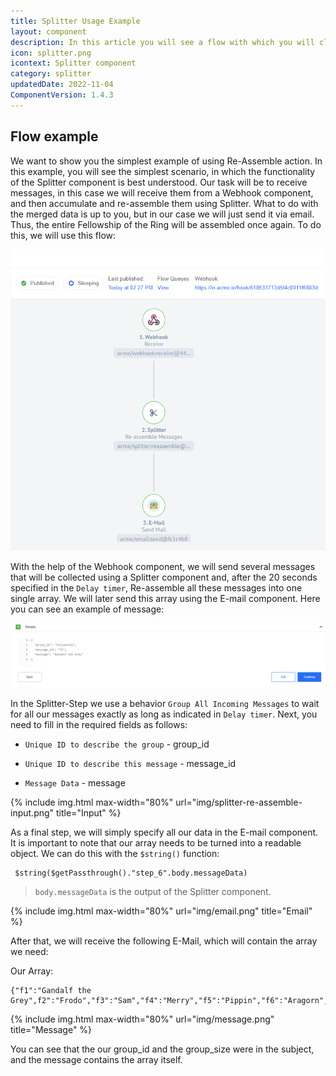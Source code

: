 ```yaml
---
title: Splitter Usage Example
layout: component
description: In this article you will see a flow with which you will clearly see how and where the Splitter component is used.
icon: splitter.png
icontext: Splitter component
category: splitter
updatedDate: 2022-11-04
ComponentVersion: 1.4.3
---
```


## Flow example

We want to show you the simplest example of using Re-Assemble action. In this example, you will see the simplest scenario, in which the functionality of the Splitter component is best understood. Our task will be to receive messages, in this case we will receive them from a Webhook component, and then accumulate and re-assemble them using Splitter. What to do with the merged data is up to you, but in our case we will just send it via email. Thus, the entire Fellowship of the Ring will be assembled once again. To do this, we will use this flow:

![Example-Flow](img/example-flow.png)

With the help of the Webhook component, we will send several messages that will be collected using a Splitter component and, after the 20 seconds specified in the `Delay timer`, Re-assemble all these messages into one single array. We will later send this array using the E-mail component.  Here you can see an example of message:

![Sample](img/sample.png)

In the Splitter-Step we use a behavior `Group All Incoming Messages` to wait for all our messages exactly as long as indicated in `Delay timer`. Next, you need to fill in the required fields as follows:

* `Unique ID to describe the group` - group_id

* `Unique ID to describe this message` - message_id

* `Message Data` - message

{% include img.html max-width="80%" url="img/splitter-re-assemble-input.png" title="Input" %}

As a final step, we will simply specify all our data in the E-mail component. It is important to note that our array needs to be turned into a readable object. We can do this with the `$string()` function:

```
 $string($getPassthrough()."step_6".body.messageData)
```
> `body.messageData` is the output of the Splitter component.

{% include img.html max-width="80%" url="img/email.png" title="Email" %}


After that, we will receive the following E-Mail, which will contain the array we need:

Our Array:

```
{"f1":"Gandalf the Grey",f2":"Frodo","f3":"Sam","f4":"Merry","f5":"Pippin","f6":"Aragorn","f7":"Boromir","f8":"Legolas","f9":"Gimli"}
```

{% include img.html max-width="80%" url="img/message.png" title="Message" %}

You can see that the our group_id and the group_size were in the subject, and the message contains the array itself.
